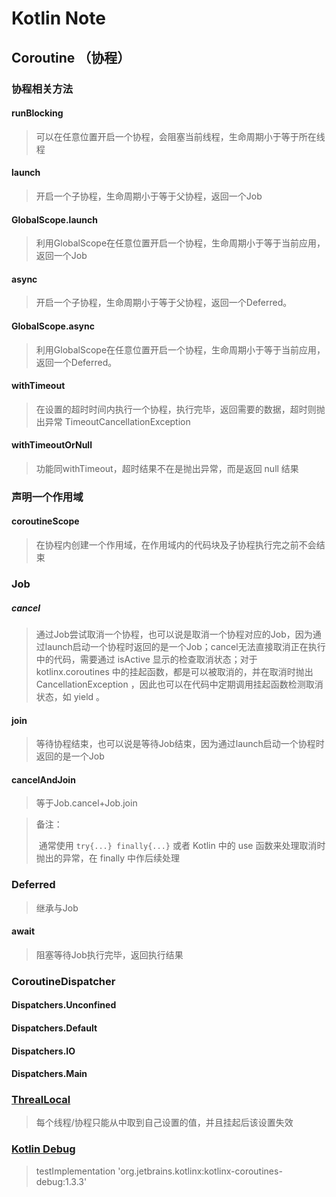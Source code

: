 # Kotlin Note

## Coroutine （协程）

### 协程相关方法

#### runBlocking

> 可以在任意位置开启一个协程，会阻塞当前线程，生命周期小于等于所在线程

#### launch

> 开启一个子协程，生命周期小于等于父协程，返回一个Job

#### GlobalScope.launch

>利用GlobalScope在任意位置开启一个协程，生命周期小于等于当前应用，返回一个Job

#### async

> 开启一个子协程，生命周期小于等于父协程，返回一个Deferred。

#### GlobalScope.async

> 利用GlobalScope在任意位置开启一个协程，生命周期小于等于当前应用，返回一个Deferred。

#### withTimeout

> 在设置的超时时间内执行一个协程，执行完毕，返回需要的数据，超时则抛出异常 TimeoutCancellationException

#### withTimeoutOrNull

> 功能同withTimeout，超时结果不在是抛出异常，而是返回 null 结果

### 声明一个作用域

####  coroutineScope

> 在协程内创建一个作用域，在作用域内的代码块及子协程执行完之前不会结束

### Job

##### cancel

> 通过Job尝试取消一个协程，也可以说是取消一个协程对应的Job，因为通过launch启动一个协程时返回的是一个Job；cancel无法直接取消正在执行中的代码，需要通过 isActive 显示的检查取消状态；对于 kotlinx.coroutines 中的挂起函数，都是可以被取消的，并在取消时抛出 CancellationException ，因此也可以在代码中定期调用挂起函数检测取消状态，如 yield 。

#### join

> 等待协程结束，也可以说是等待Job结束，因为通过launch启动一个协程时返回的是一个Job

#### cancelAndJoin

> 等于Job.cancel+Job.join

> 备注：
>
> ​	通常使用 `try{...} finally{...}` 或者 Kotlin 中的 use 函数来处理取消时抛出的异常，在 finally 中作后续处理

### Deferred

> 继承与Job

#### await

> 阻塞等待Job执行完毕，返回执行结果

### CoroutineDispatcher

#### Dispatchers.Unconfined

#### Dispatchers.Default

#### Dispatchers.IO

#### Dispatchers.Main

### [ThrealLocal]([https://www.kotlincn.net/docs/reference/coroutines/coroutine-context-and-dispatchers.html#%E7%BA%BF%E7%A8%8B%E5%B1%80%E9%83%A8%E6%95%B0%E6%8D%AE](https://www.kotlincn.net/docs/reference/coroutines/coroutine-context-and-dispatchers.html#线程局部数据))

> 每个线程/协程只能从中取到自己设置的值，并且挂起后该设置失效

### [Kotlin Debug](https://github.com/Kotlin/kotlinx.coroutines/tree/master/kotlinx-coroutines-debug)

> testImplementation 'org.jetbrains.kotlinx:kotlinx-coroutines-debug:1.3.3'